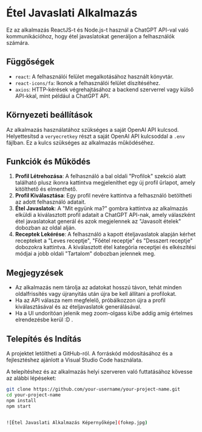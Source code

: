 # Étel Javaslati Alkalmazás

Ez az alkalmazás ReactJS-t és Node.js-t használ a ChatGPT API-val való kommunikációhoz, hogy étel javaslatokat generáljon a felhasználók számára.

## Függőségek

- `react`: A felhasználói felület megalkotásához használt könyvtár.
- `react-icons/fa`: Ikonok a felhasználói felület díszítéséhez.
- `axios`: HTTP-kérések végrehajtásához a backend szerverrel vagy külső API-kkal, mint például a ChatGPT API.

## Környezeti beállítások

Az alkalmazás használatához szükséges a saját OpenAI API kulcsod.
Helyettesítsd a `veryecretkey` részt a saját OpenAI API kulcsoddal a `.env` fájlban. 
Ez a kulcs szükséges az alkalmazás működéséhez.

## Funkciók és Működés

1. **Profil Létrehozása**: A felhasználó a bal oldali "Profilok" szekció alatt található plusz ikonra kattintva megjeleníthet egy új profil űrlapot, amely kitölthető és elmenthető.
2. **Profil Kiválasztása**: Egy profil nevére kattintva a felhasználó betöltheti az adott felhasználó adatait.
3. **Étel Javaslatok**: A "Mit együnk ma?" gombra kattintva az alkalmazás elküldi a kiválasztott profil adatait a ChatGPT API-nak, amely válaszként étel javaslatokat generál és azok megjelennek az "Javasolt ételek" dobozban az oldal alján.
4. **Receptek Lekérése**: A felhasználó a kapott ételjavaslatok alapján kérhet recepteket a "Leves receptje", "Főétel receptje" és "Desszert receptje" dobozokra kattintva. A kiválasztott étel kategória receptjei és elkészítési módjai a jobb oldali "Tartalom" dobozban jelennek meg.

## Megjegyzések

- Az alkalmazás nem tárolja az adatokat hosszú távon, tehát minden oldalfrissítés vagy újranyitás után újra be kell állítani a profilokat.
- Ha az API válasza nem megfelelő, próbálkozzon újra a profil kiválasztásával és az ételjavaslatok generálásával.
- Ha a UI undorítóan jelenik meg zoom-olgass ki/be addig amíg értelmes elrendezésbe kerül :D .

## Telepítés és Indítás

A projektet letöltheti a GitHub-ról. A forráskód módosításához és a fejlesztéshez ajánlott a Visual Studio Code használata.

A telepítéshez és az alkalmazás helyi szerveren való futtatásához kövesse az alábbi lépéseket:

```bash
git clone https://github.com/your-username/your-project-name.git
cd your-project-name
npm install
npm start


![Étel Javaslati Alkalmazás Képernyőképe](fokep.jpg)
